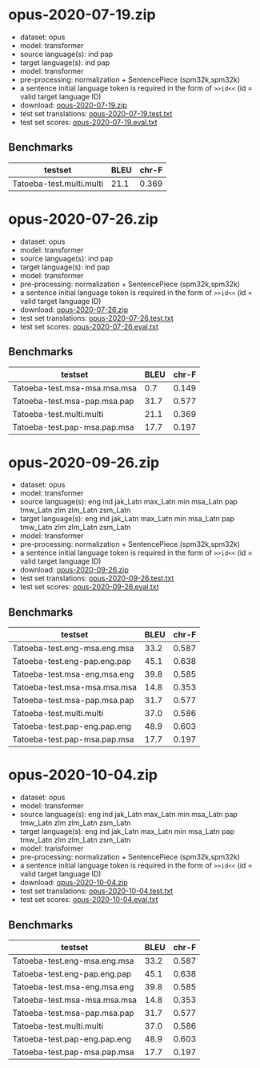# opus-2020-07-19.zip

* dataset: opus
* model: transformer
* source language(s): ind pap
* target language(s): ind pap
* model: transformer
* pre-processing: normalization + SentencePiece (spm32k,spm32k)
* a sentence initial language token is required in the form of `>>id<<` (id = valid target language ID)
* download: [opus-2020-07-19.zip](https://object.pouta.csc.fi/Tatoeba-MT-models/cpp-cpp/opus-2020-07-19.zip)
* test set translations: [opus-2020-07-19.test.txt](https://object.pouta.csc.fi/Tatoeba-MT-models/cpp-cpp/opus-2020-07-19.test.txt)
* test set scores: [opus-2020-07-19.eval.txt](https://object.pouta.csc.fi/Tatoeba-MT-models/cpp-cpp/opus-2020-07-19.eval.txt)

## Benchmarks

| testset               | BLEU  | chr-F |
|-----------------------|-------|-------|
| Tatoeba-test.multi.multi 	| 21.1 	| 0.369 |

# opus-2020-07-26.zip

* dataset: opus
* model: transformer
* source language(s): ind pap
* target language(s): ind pap
* model: transformer
* pre-processing: normalization + SentencePiece (spm32k,spm32k)
* a sentence initial language token is required in the form of `>>id<<` (id = valid target language ID)
* download: [opus-2020-07-26.zip](https://object.pouta.csc.fi/Tatoeba-MT-models/cpp-cpp/opus-2020-07-26.zip)
* test set translations: [opus-2020-07-26.test.txt](https://object.pouta.csc.fi/Tatoeba-MT-models/cpp-cpp/opus-2020-07-26.test.txt)
* test set scores: [opus-2020-07-26.eval.txt](https://object.pouta.csc.fi/Tatoeba-MT-models/cpp-cpp/opus-2020-07-26.eval.txt)

## Benchmarks

| testset               | BLEU  | chr-F |
|-----------------------|-------|-------|
| Tatoeba-test.msa-msa.msa.msa 	| 0.7 	| 0.149 |
| Tatoeba-test.msa-pap.msa.pap 	| 31.7 	| 0.577 |
| Tatoeba-test.multi.multi 	| 21.1 	| 0.369 |
| Tatoeba-test.pap-msa.pap.msa 	| 17.7 	| 0.197 |

# opus-2020-09-26.zip

* dataset: opus
* model: transformer
* source language(s): eng ind jak_Latn max_Latn min msa_Latn pap tmw_Latn zlm zlm_Latn zsm_Latn
* target language(s): eng ind jak_Latn max_Latn min msa_Latn pap tmw_Latn zlm zlm_Latn zsm_Latn
* model: transformer
* pre-processing: normalization + SentencePiece (spm32k,spm32k)
* a sentence initial language token is required in the form of `>>id<<` (id = valid target language ID)
* download: [opus-2020-09-26.zip](https://object.pouta.csc.fi/Tatoeba-MT-models/cpp-cpp/opus-2020-09-26.zip)
* test set translations: [opus-2020-09-26.test.txt](https://object.pouta.csc.fi/Tatoeba-MT-models/cpp-cpp/opus-2020-09-26.test.txt)
* test set scores: [opus-2020-09-26.eval.txt](https://object.pouta.csc.fi/Tatoeba-MT-models/cpp-cpp/opus-2020-09-26.eval.txt)

## Benchmarks

| testset               | BLEU  | chr-F |
|-----------------------|-------|-------|
| Tatoeba-test.eng-msa.eng.msa 	| 33.2 	| 0.587 |
| Tatoeba-test.eng-pap.eng.pap 	| 45.1 	| 0.638 |
| Tatoeba-test.msa-eng.msa.eng 	| 39.8 	| 0.585 |
| Tatoeba-test.msa-msa.msa.msa 	| 14.8 	| 0.353 |
| Tatoeba-test.msa-pap.msa.pap 	| 31.7 	| 0.577 |
| Tatoeba-test.multi.multi 	| 37.0 	| 0.586 |
| Tatoeba-test.pap-eng.pap.eng 	| 48.9 	| 0.603 |
| Tatoeba-test.pap-msa.pap.msa 	| 17.7 	| 0.197 |

# opus-2020-10-04.zip

* dataset: opus
* model: transformer
* source language(s): eng ind jak_Latn max_Latn min msa_Latn pap tmw_Latn zlm zlm_Latn zsm_Latn
* target language(s): eng ind jak_Latn max_Latn min msa_Latn pap tmw_Latn zlm zlm_Latn zsm_Latn
* model: transformer
* pre-processing: normalization + SentencePiece (spm32k,spm32k)
* a sentence initial language token is required in the form of `>>id<<` (id = valid target language ID)
* download: [opus-2020-10-04.zip](https://object.pouta.csc.fi/Tatoeba-MT-models/cpp-cpp/opus-2020-10-04.zip)
* test set translations: [opus-2020-10-04.test.txt](https://object.pouta.csc.fi/Tatoeba-MT-models/cpp-cpp/opus-2020-10-04.test.txt)
* test set scores: [opus-2020-10-04.eval.txt](https://object.pouta.csc.fi/Tatoeba-MT-models/cpp-cpp/opus-2020-10-04.eval.txt)

## Benchmarks

| testset               | BLEU  | chr-F |
|-----------------------|-------|-------|
| Tatoeba-test.eng-msa.eng.msa 	| 33.2 	| 0.587 |
| Tatoeba-test.eng-pap.eng.pap 	| 45.1 	| 0.638 |
| Tatoeba-test.msa-eng.msa.eng 	| 39.8 	| 0.585 |
| Tatoeba-test.msa-msa.msa.msa 	| 14.8 	| 0.353 |
| Tatoeba-test.msa-pap.msa.pap 	| 31.7 	| 0.577 |
| Tatoeba-test.multi.multi 	| 37.0 	| 0.586 |
| Tatoeba-test.pap-eng.pap.eng 	| 48.9 	| 0.603 |
| Tatoeba-test.pap-msa.pap.msa 	| 17.7 	| 0.197 |


